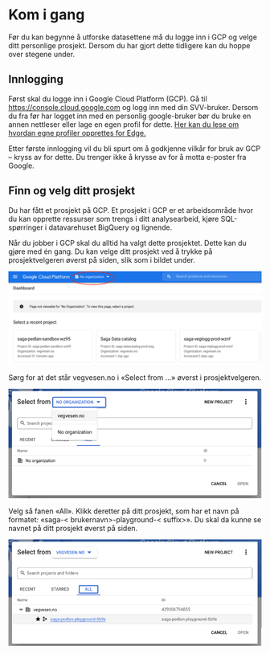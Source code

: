 # Kom i gang

Før du kan begynne å utforske datasettene må du logge inn i GCP og velge ditt personlige prosjekt. Dersom du har gjort dette tidligere kan du hoppe over stegene under.

## Innlogging

Først skal du logge inn i Google Cloud Platform (GCP). Gå til https://console.cloud.google.com og logg inn med din SVV-bruker. Dersom du fra før har logget inn med en personlig google-bruker bør du bruke en annen nettleser eller lage en egen profil for dette. [Her kan du lese om hvordan egne profiler opprettes for Edge.](https://support.microsoft.com/en-us/topic/sign-in-and-create-multiple-profiles-in-microsoft-edge-df94e622-2061-49ae-ad1d-6f0e43ce6435)

Etter første innlogging vil du bli spurt om å godkjenne vilkår for bruk av GCP – kryss av for dette. Du trenger ikke å krysse av for å motta e-poster fra Google.

## Finn og velg ditt prosjekt

Du har fått et prosjekt på GCP. Et prosjekt i GCP er et arbeidsområde hvor du kan opprette ressurser som trengs i ditt analysearbeid, kjøre SQL-spørringer i datavarehuset BigQuery og lignende.

Når du jobber i GCP skal du alltid ha valgt dette prosjektet. Dette kan du gjøre med én gang. Du kan velge ditt prosjekt ved å trykke på prosjektvelgeren øverst på siden, slik som i bildet under.

![Skjermbilde av valg av organisasjon i Google Cloud Platform](/img/onboarding-1.png)

Sørg for at det står vegvesen.no i «Select from ...» øverst i prosjektvelgeren.

![Skjermbilde av Select from i prosjektvelgeren](/img/onboarding-2.png)

Velg så fanen «All». Klikk deretter på ditt prosjekt, som har et navn på formatet: «saga-< brukernavn>-playground-< suffix>». Du skal da kunne se navnet på ditt prosjekt øverst på siden.

![Skjermbilde av valg av fanen "all".](/img/onboarding-3.png)

